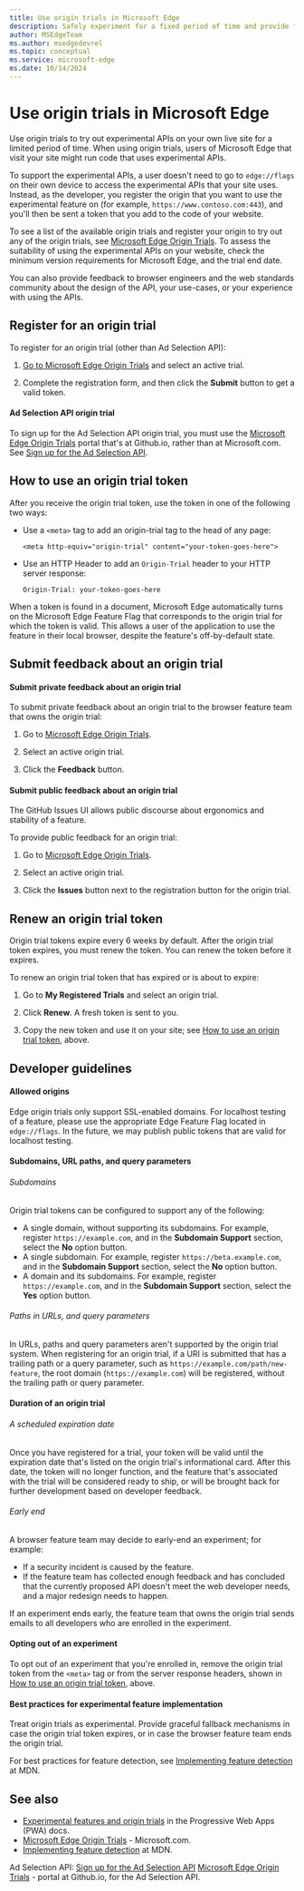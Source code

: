 ```yaml
---
title: Use origin trials in Microsoft Edge
description: Safely experiment for a fixed period of time and provide feedback on new platform features.
author: MSEdgeTeam
ms.author: msedgedevrel
ms.topic: conceptual
ms.service: microsoft-edge
ms.date: 10/14/2024
---
```

# Use origin trials in Microsoft Edge

Use origin trials to try out experimental APIs on your own live site for a limited period of time.  When using origin trials, users of Microsoft Edge that visit your site might run code that uses experimental APIs.

To support the experimental APIs, a user doesn't need to go to `edge://flags` on their own device to access the experimental APIs that your site uses.  Instead, as the developer, you register the origin that you want to use the experimental feature on (for example, `https://www.contoso.com:443`), and you'll then be sent a token that you add to the code of your website.

To see a list of the available origin trials and register your origin to try out any of the origin trials, see [Microsoft Edge Origin Trials](https://developer.microsoft.com/microsoft-edge/origin-trials).  To assess the suitability of using the experimental APIs on your website, check the minimum version requirements for Microsoft Edge, and the trial end date.

You can also provide feedback to browser engineers and the web standards community about the design of the API, your use-cases, or your experience with using the APIs.


<!-- ====================================================================== -->
## Register for an origin trial

To register for an origin trial (other than Ad Selection API):

1. [Go to Microsoft Edge Origin Trials](https://developer.microsoft.com/microsoft-edge/origin-trials) and select an active trial.

2. Complete the registration form, and then click the **Submit** button to get a valid token. 


<!-- ------------------------------ -->
#### Ad Selection API origin trial

To sign up for the Ad Selection API origin trial, you must use the [Microsoft Edge Origin Trials](https://microsoftedge.github.io/MSEdgeExplainers/origin-trials/) portal that's at Github.io, rather than at Microsoft.com.  See [Sign up for the Ad Selection API](../web-platform/ad-selection-api.md).


<!-- ====================================================================== -->
## How to use an origin trial token

After you receive the origin trial token, use the token in one of the following two ways:

* Use a `<meta>` tag to add an origin-trial tag to the head of any page:

   `<meta http-equiv="origin-trial" content="your-token-goes-here">` 

* Use an HTTP Header to add an `Origin-Trial` header to your HTTP server response:

   `Origin-Trial: your-token-goes-here `

                 
When a token is found in a document, Microsoft Edge automatically turns on the Microsoft Edge Feature Flag that corresponds to the origin trial for which the token is valid.  This allows a user of the application to use the feature in their local browser, despite the feature's off-by-default state.


<!-- ====================================================================== -->
## Submit feedback about an origin trial


<!-- ------------------------------ -->
#### Submit private feedback about an origin trial

To submit private feedback about an origin trial to the browser feature team that owns the origin trial:

1. Go to [Microsoft Edge Origin Trials](https://developer.microsoft.com/microsoft-edge/origin-trials).

1. Select an active origin trial.

1. Click the **Feedback** button.


<!-- ------------------------------ -->
#### Submit public feedback about an origin trial

The GitHub Issues UI allows public discourse about ergonomics and stability of a feature.

To provide public feedback for an origin trial:

1. Go to [Microsoft Edge Origin Trials](https://developer.microsoft.com/microsoft-edge/origin-trials).

1. Select an active origin trial.

1. Click the **Issues** button next to the registration button for the origin trial.


<!-- ====================================================================== -->
## Renew an origin trial token

Origin trial tokens expire every 6 weeks by default.  After the origin trial token expires, you must renew the token.  You can renew the token before it expires.

To renew an origin trial token that has expired or is about to expire:

1. Go to **My Registered Trials** and select an origin trial.

1. Click **Renew**.  A fresh token is sent to you.

1. Copy the new token and use it on your site; see [How to use an origin trial token](#how-to-use-an-origin-trial-token), above.


<!-- ====================================================================== -->
## Developer guidelines


<!-- ------------------------------ -->
#### Allowed origins

Edge origin trials only support SSL-enabled domains. For localhost testing of a feature, please use the appropriate Edge Feature Flag located in `edge://flags`. In the future, we may publish public tokens that are valid for localhost testing. 


<!-- ------------------------------ -->
#### Subdomains, URL paths, and query parameters


<!-- ---------- -->
###### Subdomains

Origin trial tokens can be configured to support any of the following:
* A single domain, without supporting its subdomains.  For example, register `https://example.com`, and in the **Subdomain Support** section, select the **No** option button.
* A single subdomain.  For example, register `https://beta.example.com`, and in the **Subdomain Support** section, select the **No** option button.
* A domain and its subdomains.  For example, register `https://example.com`, and in the **Subdomain Support** section, select the **Yes** option button.
<!-- todo: check section heading & option button labels at microsoft.com portal; the above ui is from github.io portal -->


<!-- ---------- -->
###### Paths in URLs, and query parameters

In URLs, paths and query parameters aren't supported by the origin trial system.  When registering for an origin trial, if a URI is submitted that has a trailing path or a query parameter, such as `https://example.com/path/new-feature`, the root domain (`https://example.com`) will be registered, without the trailing path or query parameter.


<!-- ------------------------------ -->
#### Duration of an origin trial


<!-- ---------- -->
###### A scheduled expiration date

Once you have registered for a trial, your token will be valid until the expiration date that's listed on the origin trial's informational card.  After this date, the token will no longer function, and the feature that's associated with the trial will be considered ready to ship, or will be brought back<!-- todo: clarify "brought back" - removed from OT portal? --> for further development based on developer feedback. 


<!-- ---------- -->
###### Early end

A browser feature team may decide to early-end an experiment; for example:
* If a security incident is caused by the feature.
* If the feature team has collected enough feedback and has concluded that the currently proposed API doesn't meet the web developer needs, and a major redesign needs to happen.

If an experiment ends early, the feature team that owns the origin trial sends emails to all developers who are enrolled in the experiment. 


<!-- ------------------------------ -->
#### Opting out of an experiment

To opt out of an experiment that you're enrolled in, remove the origin trial token from the `<meta>` tag or from the server response headers, shown in [How to use an origin trial token](#how-to-use-an-origin-trial-token), above.


<!-- ------------------------------ -->
#### Best practices for experimental feature implementation

Treat origin trials as experimental.  Provide graceful fallback mechanisms in case the origin trial token expires, or in case the browser feature team ends the origin trial.

For best practices for feature detection, see [Implementing feature detection](https://developer.mozilla.org/docs/Learn/Tools_and_testing/Cross_browser_testing/Feature_detection) at MDN.


<!-- ====================================================================== -->
## See also
<!-- all links in the article -->

* [Experimental features and origin trials](../progressive-web-apps-chromium/how-to/origin-trials.md) in the Progressive Web Apps (PWA) docs.
* [Microsoft Edge Origin Trials](https://developer.microsoft.com/microsoft-edge/origin-trials) - Microsoft.com.
* [Implementing feature detection](https://developer.mozilla.org/docs/Learn/Tools_and_testing/Cross_browser_testing/Feature_detection) at MDN.

Ad Selection API:
[Sign up for the Ad Selection API](../web-platform/ad-selection-api.md)
   [Microsoft Edge Origin Trials](https://microsoftedge.github.io/MSEdgeExplainers/origin-trials/) - portal at Github.io, for the Ad Selection API.
